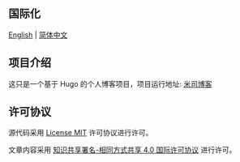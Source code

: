 ## 国际化

[English](README.md) | [简体中文](README.zh-Hans.md)

## 项目介绍

这只是一个基于 Hugo 的个人博客项目，项目运行地址: [米司博客](https://blog.misitebao.com)

## 许可协议

源代码采用 [License MIT](../LICENSE) 许可协议进行许可。

文章内容采用 [知识共享署名-相同方式共享 4.0 国际许可协议](http://creativecommons.org/licenses/by-sa/4.0/) 进行许可。
